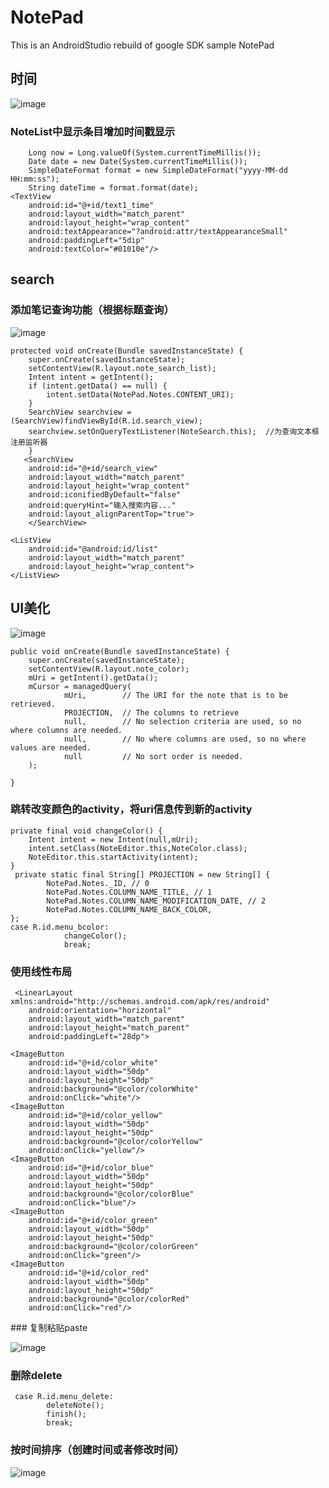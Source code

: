 # NotePad
This is an AndroidStudio rebuild of google SDK sample NotePad
## 时间
![image](https://github.com/vonus123/NotePad-master/blob/master/Screenshot_1528300020.png)
### NoteList中显示条目增加时间戳显示
    	Long now = Long.valueOf(System.currentTimeMillis());
        Date date = new Date(System.currentTimeMillis());
        SimpleDateFormat format = new SimpleDateFormat("yyyy-MM-dd HH:mm:ss");
        String dateTime = format.format(date);
	<TextView
		android:id="@+id/text1_time"
		android:layout_width="match_parent"
		android:layout_height="wrap_content"
		android:textAppearance="?android:attr/textAppearanceSmall"
		android:paddingLeft="5dip"
		android:textColor="#01010e"/>
	
## search
### 添加笔记查询功能（根据标题查询）
![image](https://github.com/vonus123/NotePad-master/blob/master/Screenshot_1528300099.png)
	
	protected void onCreate(Bundle savedInstanceState) {
		super.onCreate(savedInstanceState);
		setContentView(R.layout.note_search_list);
		Intent intent = getIntent();
		if (intent.getData() == null) {
		    intent.setData(NotePad.Notes.CONTENT_URI);
		}
		SearchView searchview = (SearchView)findViewById(R.id.search_view);
		searchview.setOnQueryTextListener(NoteSearch.this);  //为查询文本框注册监听器
	    }
	   <SearchView
		android:id="@+id/search_view"
		android:layout_width="match_parent"
		android:layout_height="wrap_content"
		android:iconifiedByDefault="false"
		android:queryHint="输入搜索内容..."
		android:layout_alignParentTop="true">
	    </SearchView>

    <ListView
        android:id="@android:id/list"
        android:layout_width="match_parent"
        android:layout_height="wrap_content">
    </ListView>

## UI美化
![image](https://github.com/vonus123/NotePad-master/blob/master/Screenshot_1528299366.png)

 	public void onCreate(Bundle savedInstanceState) {
        super.onCreate(savedInstanceState);
        setContentView(R.layout.note_color);
        mUri = getIntent().getData();
        mCursor = managedQuery(
                mUri,        // The URI for the note that is to be retrieved.
                PROJECTION,  // The columns to retrieve
                null,        // No selection criteria are used, so no where columns are needed.
                null,        // No where columns are used, so no where values are needed.
                null         // No sort order is needed.
        );

    }
 ### 跳转改变颜色的activity，将uri信息传到新的activity
    private final void changeColor() {
        Intent intent = new Intent(null,mUri);
        intent.setClass(NoteEditor.this,NoteColor.class);
        NoteEditor.this.startActivity(intent);
    }
     private static final String[] PROJECTION = new String[] {
            NotePad.Notes._ID, // 0
            NotePad.Notes.COLUMN_NAME_TITLE, // 1
            NotePad.Notes.COLUMN_NAME_MODIFICATION_DATE, // 2
            NotePad.Notes.COLUMN_NAME_BACK_COLOR,
	}; 
	case R.id.menu_bcolor:
                changeColor();
                break;
### 使用线性布局
	 <LinearLayout xmlns:android="http://schemas.android.com/apk/res/android"
	    android:orientation="horizontal"
	    android:layout_width="match_parent"
	    android:layout_height="match_parent"
	    android:paddingLeft="28dp">

    <ImageButton
        android:id="@+id/color_white"
        android:layout_width="50dp"
        android:layout_height="50dp"
        android:background="@color/colorWhite"
        android:onClick="white"/>
    <ImageButton
        android:id="@+id/color_yellow"
        android:layout_width="50dp"
        android:layout_height="50dp"
        android:background="@color/colorYellow"
        android:onClick="yellow"/>
    <ImageButton
        android:id="@+id/color_blue"
        android:layout_width="50dp"
        android:layout_height="50dp"
        android:background="@color/colorBlue"
        android:onClick="blue"/>
    <ImageButton
        android:id="@+id/color_green"
        android:layout_width="50dp"
        android:layout_height="50dp"
        android:background="@color/colorGreen"
        android:onClick="green"/>
    <ImageButton
        android:id="@+id/color_red"
        android:layout_width="50dp"
        android:layout_height="50dp"
        android:background="@color/colorRed"
        android:onClick="red"/>
</LinearLayout>
###  复制粘贴paste

![image](https://github.com/vonus123/NotePad-master/blob/master/Screenshot_1528299461.png)
###   删除delete

	 case R.id.menu_delete:
			deleteNote();
			finish();
			break;
###   按时间排序（创建时间或者修改时间）

![image](https://github.com/vonus123/NotePad-master/blob/master/Screenshot_1528299375.png)


